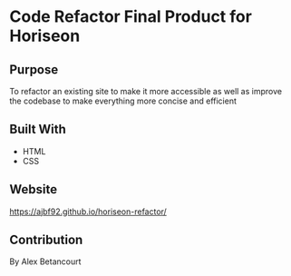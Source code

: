 # Code Refactor Final Product for Horiseon

## Purpose
To refactor an existing site to make it more accessible as well as improve the codebase to make everything more concise and efficient

## Built With
* HTML
* CSS

## Website
https://ajbf92.github.io/horiseon-refactor/

## Contribution
By Alex Betancourt
